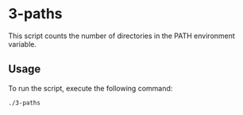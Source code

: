 # 3-paths

This script counts the number of directories in the PATH environment variable.

## Usage

To run the script, execute the following command:

```bash
./3-paths
